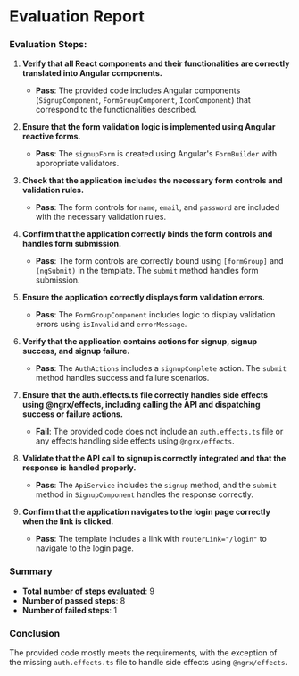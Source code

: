# Evaluation Report

### Evaluation Steps:

1. **Verify that all React components and their functionalities are correctly translated into Angular components.**
   - **Pass**: The provided code includes Angular components (`SignupComponent`, `FormGroupComponent`, `IconComponent`) that correspond to the functionalities described.

2. **Ensure that the form validation logic is implemented using Angular reactive forms.**
   - **Pass**: The `signupForm` is created using Angular's `FormBuilder` with appropriate validators.

3. **Check that the application includes the necessary form controls and validation rules.**
   - **Pass**: The form controls for `name`, `email`, and `password` are included with the necessary validation rules.

4. **Confirm that the application correctly binds the form controls and handles form submission.**
   - **Pass**: The form controls are correctly bound using `[formGroup]` and `(ngSubmit)` in the template. The `submit` method handles form submission.

5. **Ensure the application correctly displays form validation errors.**
   - **Pass**: The `FormGroupComponent` includes logic to display validation errors using `isInvalid` and `errorMessage`.

6. **Verify that the application contains actions for signup, signup success, and signup failure.**
   - **Pass**: The `AuthActions` includes a `signupComplete` action. The `submit` method handles success and failure scenarios.

7. **Ensure that the auth.effects.ts file correctly handles side effects using @ngrx/effects, including calling the API and dispatching success or failure actions.**
   - **Fail**: The provided code does not include an `auth.effects.ts` file or any effects handling side effects using `@ngrx/effects`.

8. **Validate that the API call to signup is correctly integrated and that the response is handled properly.**
   - **Pass**: The `ApiService` includes the `signup` method, and the `submit` method in `SignupComponent` handles the response correctly.

9. **Confirm that the application navigates to the login page correctly when the link is clicked.**
   - **Pass**: The template includes a link with `routerLink="/login"` to navigate to the login page.

### Summary

- **Total number of steps evaluated**: 9
- **Number of passed steps**: 8
- **Number of failed steps**: 1

### Conclusion

The provided code mostly meets the requirements, with the exception of the missing `auth.effects.ts` file to handle side effects using `@ngrx/effects`.